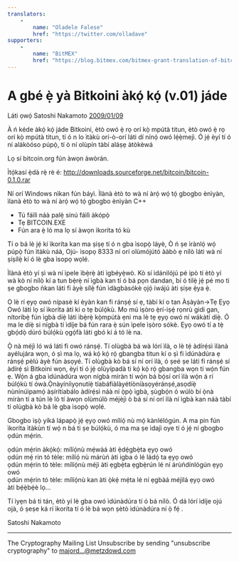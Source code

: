 ```yaml
---
translators: 
    - 
        name: "Oladele Falese"
        href: "https://twitter.com/olladave"
supporters: 
    - 
        name: "BitMEX"
        href: "https://blog.bitmex.com/bitmex-grant-translation-of-bitcoin-content-into-african-languages/"
---
```

# A gbé ẹ̀ yà Bitkoini àkọ́ kọ́ (v.01) jáde

Láti ọwọ́ Satoshi Nakamoto [2009/01/09](https://web.archive.org/web/20190604064539/https://www.mail-archive.com/cryptography@metzdowd.com/msg10142.html)

<LanguageDropdown/>

À ń kéde àkọ́ kọ́ jáde Bitkoini, ètò owó ẹ̀ rọ orí kọ̀ mpútà titun, ètò owó ẹ̀ rọ orí kọ̀ mpútà titun, tí ó
 n lo ìtàkù orí-ò-orí láti dí nínọ́ owó lẹ́ẹ̀mejì. Ó jẹ́ èyí tí ó ní alákòóso púpọ̀, tí ò ní olùpín tàbí
 aláṣẹ àtòkèwá


Lọ sí bitcoin.org fún àwọn àwòrán.

Ìtọ́kasí ẹ̀dà rẹ̀ rè é: http://downloads.sourceforge.net/bitcoin/bitcoin-0.1.0.rar

Ní orí Windows nìkan fún báyì. Ìlànà ètò to wà ní àrọ́ wọ́ tọ́ gbogbo ènìyàn, ìlanà ètò to wà ní
 àrọ́ wọ́ tọ́ gbogbo ènìyàn C++

- Tú fáìlì náà palẹ̀ sínú fáìlì àkópọ̀
- Tẹ BITCOIN.EXE
- Fún ara ẹ̀ ló ma lọ sí àwọn ìkoríta tó kù

Tí o bá lè jẹ́ kí ìkoríta kan ma ṣiṣẹ tí ó n gba ìsopọ̀ láyè, Ò ń ṣe ìrànlọ́ wọ́ púpọ̀ fún ìtàkù náà, Ojú-
 ìsopọ 8333 ní orí olùmójútó ààbò ẹ nílò láti wà ní ṣíṣílẹ̀ kí ó lè gba ìsopọ wọlé.

 Ìlànà ètò yí ṣì wà ní ìpele ìbẹ̀rẹ̀ àti ìgbéyẹ̀wò. Kò sí ìdánilójú pé ipò tí ètò yí wà kò ní nílò kí a tun
 bẹ̀rẹ̀ ní ìgbà kan tí ó bá pọn dandan, bí ó tilẹ̀ jẹ́ pé mo ti ṣe gbogbo ǹkan láti fi àyè sílẹ̀ fún
 ìdàgbàsókè ọjọ́ iwájú àti ṣíṣe ẹ̀ya ẹ̀.

 O lè rí ẹyọ owó nípasè kí èyàn kan fi ránṣẹ́ sí ẹ, tàbí kí o tan Àṣàyàn->Tẹ Ẹyọ Owó láti lọ sí ìkoríta
àti ki o tẹ búlọ́kù. Mo mú ìṣòro ẹ̀rí-iṣẹ́ rọnrù gidi gan, nítoríbẹ̀ fún ìgbà díẹ̀ láti ìbẹ̀rẹ̀ kọ̀mpútà ẹni
ma lè tẹ ẹyọ owó ní wákàtí díẹ̀. Ó ma le díẹ̀ si nígbà tí ìdíje bá fún rara ẹ̀ sún ìpele ìṣòro sókè. Ẹyọ
owó tí a tẹ̀ gbọ́dọ̀ dúró búlọ́kù ọgọ́fà láti gbó kí á tó lè na.

Ọ̀ nà méjì ló wá láti fi owó ránṣẹ́. Tí olùgbà bá wà lórí ìlà, o lè tẹ́ àdírẹ́sì ìlànà ayélujára wọn, ó ṣì
ma lọ, wá kọ́ kọ́ rọ́ gbangba titun kí o ṣì fi ìdúnàdúra ẹ ránṣẹ́ pèlú àyè fún àsọyé. Tí olùgbà kò bá
sí ní orí ìlà, ó ṣeé ṣe láti fi ránṣé sí àdírẹ́ sì Bitkoini wọn, èyí tí ó jẹ́ olùyípadà ti kọ́ kọ́ rọ́ gbangba
wọn tí wọ́n fún ẹ. Wọ́n á gba ìdúnàdúra wọn nígbà míràn tí wọ́n bá bọ́sí orí ìlà wọ́n á rí búlọ́kù tí
ówà.Ọ̀nàyíníìyọnutíẹ̀ tíabáfiàlàyétíòníàsọyéránṣé,asọdíẹ̀ nùnínúìpamọ́ àṣírítíabálo
àdírẹ́sì náà ní ọ̀pọ̀ ìgbà, ṣùgbọ́n ó wúlò bí ọ̀nà míràn tí a tún lè lò tí àwọn olùmúlò méjèjì ò bá sí
ní orí ìlà ní ìgbà kan náà tàbí tí olùgbà kò bá lè gba ìsopọ̀ wọlé.

Gbogbo ìṣọ̀ yíká lápapọ̀ jẹ́ ẹyọ owó mílíọ́ nù mọ́ kànlélógún. A ma pin fún ìkoríta ìtàkùn tí wọ́ n bá
 ti ṣe búlọ́kù, ó ma ma ṣe ìdajì oye tí ó jẹ́ ní gbogbo ọdún mẹ́rin.

ọdún mẹ́rin àkọ́kọ́: mílíọ́nù mẹ́wàá àti ẹ̀dẹ́gbẹ̀ta ẹyọ owó  
ọdún mẹ́ rin tó tèle: mílíọ́ nù márùń àti igba ó lé ládọ́ ta ẹyọ owó  
ọdún mẹ́rin tó tèle: mílíọ́nù méjì àti ẹgbẹ̀ta ẹgbẹ̀rún lé ní árùńdínlógún ẹyọ owó  
ọdún mẹ́rin tó tèle: mílíọ́nù kan àti ọ̀kẹ́ mẹ́ta lé ní ẹgbàá méjìlá ẹyọ owó  
àti bẹ́ẹ̀bẹ́è lọ...

Tí ìyẹn bá ti tán, ètò yí lè gba owó ìdúnàdúra tí ó bá nílò. Ó dá lórí ìdíje ojú ojà, ó ṣeṣe ká rí
 ìkoríta tí ó lè bá wọn ṣètò ìdúnàdúra ní ọ̀ fẹ́ .

Satoshi Nakamoto

---------------------------------------------------------------------
The Cryptography Mailing List
Unsubscribe by sending "unsubscribe cryptography" to majord...@metzdowd.com

